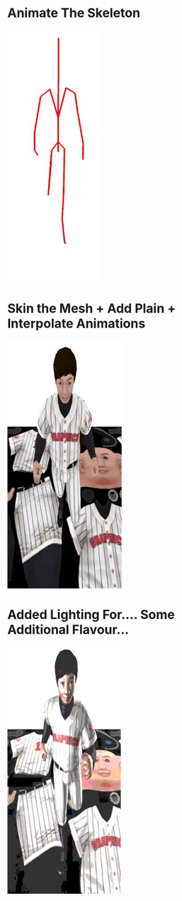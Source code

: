# Animate The Skeleton
![Skeleton](a4aef6422e4d4c35d724ffb2895d67b7.gif)

# Skin the Mesh + Add Plain + Interpolate Animations
![Player](8edc22649f9138500155cab257185687.gif)

# Added Lighting For.... Some Additional Flavour...
![Flavour](5db99721e2d8d093f74d488b5a892ab0.gif)

